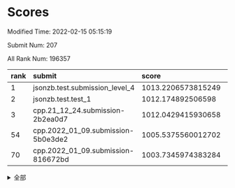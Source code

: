 # Scores

Modified Time: 2022-02-15 05:15:19

Submit Num: 207

All Rank Num: 196357

| rank |               submit               |       score        |       sigma        | pk_num |
| :--- | :--------------------------------- | :----------------- | :----------------- | :----- |
| 1    | jsonzb.test.submission_level_4     | 1013.2206573815249 | 0.8100026538667451 | 3796   |
| 2    | jsonzb.test.test_1                 | 1012.174892506598  | 0.7969235095295119 | 3798   |
| 3    | cpp.21_12_24.submission-2b2ea0d7   | 1012.0429415930658 | 0.7858080651445889 | 3795   |
| 54   | cpp.2022_01_09.submission-5b0e3de2 | 1005.5375560012702 | 0.7222918348957866 | 3798   |
| 70   | cpp.2022_01_09.submission-816672bd | 1003.7345974383284 | 0.707243572584089  | 3792   |


<details>
<summary>全部</summary>

| rank |                 submit                 |       score        |       sigma        | pk_num |
| :--- | :------------------------------------- | :----------------- | :----------------- | :----- |
| 1    | jsonzb.test.submission_level_4         | 1013.2206573815249 | 0.8100026538667451 | 3796   |
| 2    | jsonzb.test.test_1                     | 1012.174892506598  | 0.7969235095295119 | 3798   |
| 3    | cpp.21_12_24.submission-2b2ea0d7       | 1012.0429415930658 | 0.7858080651445889 | 3795   |
| 4    | gobigger.level_3.submission_level_3_4  | 1011.6959241213026 | 0.782962836580892  | 3796   |
| 5    | gobigger.level_3.submission_level_3_20 | 1011.1473996905922 | 0.7649067686880845 | 3797   |
| 6    | gobigger.level_3.submission_level_3_14 | 1010.9722243752013 | 0.7796515089122149 | 3793   |
| 7    | gobigger.level_3.submission_level_3_22 | 1010.9069605601254 | 0.7631590601113235 | 3795   |
| 8    | gobigger.level_3.submission_level_3_48 | 1010.7619249885369 | 0.7592698743301309 | 3793   |
| 9    | gobigger.level_3.submission_level_3_37 | 1010.5602308156439 | 0.758400226548473  | 3796   |
| 10   | gobigger.level_3.submission_level_3_44 | 1010.487561715559  | 0.7697867892813816 | 3792   |
| 11   | gobigger.level_3.submission_level_3_2  | 1010.4682229997633 | 0.7676700599204844 | 3793   |
| 12   | gobigger.level_3.submission_level_3_13 | 1010.4249225845342 | 0.7782220037176939 | 3798   |
| 13   | gobigger.level_3.submission_level_3_40 | 1010.353195492666  | 0.7641569761486681 | 3797   |
| 14   | gobigger.level_3.submission_level_3_47 | 1010.2391962822105 | 0.7422895453510834 | 3798   |
| 15   | gobigger.level_3.submission_level_3_17 | 1010.2272503594052 | 0.7757019261493852 | 3795   |
| 16   | gobigger.level_3.submission_level_3_25 | 1010.2240206263107 | 0.7480025472528146 | 3791   |
| 17   | gobigger.level_3.submission_level_3_42 | 1010.220878261333  | 0.764825582435536  | 3800   |
| 18   | gobigger.level_3.submission_level_3_7  | 1010.1477990864398 | 0.7716095624400674 | 3791   |
| 19   | gobigger.level_3.submission_level_3_11 | 1010.0693051059884 | 0.7481297910494706 | 3796   |
| 20   | gobigger.level_3.submission_level_3_27 | 1010.0368555383545 | 0.7550094056457228 | 3796   |
| 21   | gobigger.level_3.submission_level_3_23 | 1009.968115622548  | 0.7545910917664392 | 3797   |
| 22   | gobigger.level_3.submission_level_3_45 | 1009.9658987294456 | 0.7617817937000019 | 3796   |
| 23   | gobigger.level_3.submission_level_3_30 | 1009.958994613642  | 0.7565442593995505 | 3795   |
| 24   | gobigger.level_3.submission_level_3_49 | 1009.9566635365353 | 0.7431559658800306 | 3791   |
| 25   | gobigger.level_3.submission_level_3_18 | 1009.9563532947769 | 0.7467914593139404 | 3796   |
| 26   | gobigger.level_3.submission_level_3_38 | 1009.9353991143057 | 0.7543778758498794 | 3801   |
| 27   | gobigger.level_3.submission_level_3_46 | 1009.8701239562914 | 0.7529381343019622 | 3793   |
| 28   | gobigger.level_3.submission_level_3_8  | 1009.7960523417719 | 0.7413970972292281 | 3793   |
| 29   | gobigger.level_3.submission_level_3_21 | 1009.7629270536926 | 0.7439803248653291 | 3798   |
| 30   | gobigger.level_3.submission_level_3_35 | 1009.7270677604583 | 0.7535776466993712 | 3794   |
| 31   | gobigger.level_3.submission_level_3_41 | 1009.6806907637247 | 0.764726224959871  | 3796   |
| 32   | gobigger.level_3.submission_level_3_12 | 1009.6516445876313 | 0.7549943667360807 | 3799   |
| 33   | gobigger.level_3.submission_level_3_34 | 1009.6500628656564 | 0.7537948681071307 | 3792   |
| 34   | gobigger.level_3.submission_level_3_19 | 1009.6407104951492 | 0.743257273040075  | 3791   |
| 35   | gobigger.level_3.submission_level_3_28 | 1009.6267233979931 | 0.745120085019978  | 3794   |
| 36   | gobigger.level_3.submission_level_3_24 | 1009.6053821832251 | 0.7487534425352314 | 3790   |
| 37   | gobigger.level_3.submission_level_3_10 | 1009.5611905922706 | 0.7427137125386288 | 3799   |
| 38   | gobigger.level_3.submission_level_3_26 | 1009.5017818412832 | 0.7462497098919163 | 3791   |
| 39   | gobigger.level_3.submission_level_3_16 | 1009.4478641538819 | 0.7664074406767761 | 3795   |
| 40   | gobigger.level_3.submission_level_3_6  | 1009.3834081773693 | 0.7552924052266858 | 3798   |
| 41   | gobigger.level_3.submission_level_3_29 | 1009.3185370704667 | 0.7483291060817343 | 3792   |
| 42   | gobigger.level_3.submission_level_3_9  | 1009.3061237284529 | 0.754689132139352  | 3787   |
| 43   | gobigger.level_3.submission_level_3_3  | 1009.2696035551604 | 0.7351185830738471 | 3791   |
| 44   | gobigger.level_3.submission_level_3_32 | 1009.1445493627374 | 0.7299953216568786 | 3796   |
| 45   | gobigger.level_3.submission_level_3_0  | 1009.1409335106207 | 0.7675886752719261 | 3795   |
| 46   | gobigger.level_3.submission_level_3_36 | 1009.102135156412  | 0.7616006189207226 | 3798   |
| 47   | gobigger.level_3.submission_level_3_33 | 1009.0393689417583 | 0.7387049167647642 | 3791   |
| 48   | gobigger.level_3.submission_level_3_39 | 1009.0174519457868 | 0.735958773980782  | 3795   |
| 49   | gobigger.level_3.submission_level_3_31 | 1008.9850705426054 | 0.7455093230320594 | 3792   |
| 50   | gobigger.level_3.submission_level_3_5  | 1008.8440504550383 | 0.7384532844736252 | 3795   |
| 51   | gobigger.level_3.submission_level_3_15 | 1008.7993084999778 | 0.7323977625661497 | 3798   |
| 52   | gobigger.level_3.submission_level_3_1  | 1008.589677986807  | 0.7288505014762934 | 3794   |
| 53   | gobigger.level_3.submission_level_3_43 | 1008.2298494519637 | 0.7315861725478418 | 3796   |
| 54   | cpp.2022_01_09.submission-5b0e3de2     | 1005.5375560012702 | 0.7222918348957866 | 3798   |
| 55   | gobigger.level_1.submission_level_1_23 | 1005.3775766887032 | 0.7239119194158978 | 3796   |
| 56   | gobigger.level_1.submission_level_1_29 | 1005.0816733094173 | 0.7051667518771065 | 3796   |
| 57   | gobigger.level_1.submission_level_1_21 | 1004.8369559088902 | 0.7209458945540514 | 3798   |
| 58   | gobigger.level_1.submission_level_1_44 | 1004.8046801198119 | 0.7254372942139532 | 3798   |
| 59   | gobigger.level_1.submission_level_1_22 | 1004.2457237476261 | 0.7142865188247444 | 3796   |
| 60   | gobigger.level_1.submission_level_1_41 | 1004.2333357614419 | 0.712120210985803  | 3795   |
| 61   | gobigger.level_1.submission_level_1_35 | 1004.2014323602803 | 0.722624336739999  | 3790   |
| 62   | gobigger.level_1.submission_level_1_19 | 1004.0565843070806 | 0.7260385448913053 | 3794   |
| 63   | gobigger.level_1.submission_level_1_25 | 1004.0313411664222 | 0.7140474806285334 | 3793   |
| 64   | gobigger.level_1.submission_level_1_14 | 1003.9911181374698 | 0.7152905865985663 | 3791   |
| 65   | gobigger.level_1.submission_level_1_13 | 1003.9611944441392 | 0.7113939799403747 | 3794   |
| 66   | gobigger.level_1.submission_level_1_30 | 1003.901896836433  | 0.7141586677374423 | 3794   |
| 67   | gobigger.level_1.submission_level_1_11 | 1003.9003697429041 | 0.715168947870028  | 3794   |
| 68   | gobigger.level_1.submission_level_1_28 | 1003.8561648989689 | 0.7166247133805681 | 3796   |
| 69   | gobigger.level_1.submission_level_1_12 | 1003.7724534539648 | 0.7197985757490541 | 3796   |
| 70   | cpp.2022_01_09.submission-816672bd     | 1003.7345974383284 | 0.707243572584089  | 3792   |
| 71   | gobigger.level_1.submission_level_1_49 | 1003.6865342472597 | 0.7265483203651274 | 3796   |
| 72   | gobigger.level_1.submission_level_1_10 | 1003.5122207851681 | 0.7070766063567827 | 3794   |
| 73   | gobigger.level_1.submission_level_1_45 | 1003.4029475766332 | 0.7249215911817801 | 3794   |
| 74   | gobigger.level_1.submission_level_1_36 | 1003.3761454135931 | 0.7155603589145861 | 3793   |
| 75   | gobigger.level_1.submission_level_1_33 | 1003.2823491299996 | 0.7207736668135895 | 3794   |
| 76   | gobigger.level_1.submission_level_1_26 | 1003.206162994536  | 0.7133764251053827 | 3795   |
| 77   | gobigger.level_1.submission_level_1_46 | 1003.1687559105051 | 0.7119252865341633 | 3794   |
| 78   | gobigger.level_1.submission_level_1_40 | 1003.1447271819513 | 0.720299343988304  | 3794   |
| 79   | gobigger.level_1.submission_level_1_6  | 1003.1059682063956 | 0.7144418564674042 | 3787   |
| 80   | gobigger.level_1.submission_level_1_39 | 1003.0684195700879 | 0.7286572271025904 | 3792   |
| 81   | gobigger.level_1.submission_level_1_31 | 1003.0140453498881 | 0.711250202130514  | 3796   |
| 82   | gobigger.level_1.submission_level_1_43 | 1002.9904807704537 | 0.7087436556892449 | 3793   |
| 83   | gobigger.level_1.submission_level_1_9  | 1002.9332309558998 | 0.7066457671753487 | 3790   |
| 84   | gobigger.level_1.submission_level_1_3  | 1002.910196438367  | 0.715071831011783  | 3790   |
| 85   | gobigger.level_1.submission_level_1_20 | 1002.9099916271722 | 0.7222167389491034 | 3797   |
| 86   | gobigger.level_1.submission_level_1_1  | 1002.8660761585338 | 0.7217067279925324 | 3789   |
| 87   | gobigger.level_1.submission_level_1_0  | 1002.8173146707992 | 0.7071137403999146 | 3796   |
| 88   | gobigger.level_1.submission_level_1_5  | 1002.8064884611305 | 0.7103692539941869 | 3795   |
| 89   | gobigger.level_1.submission_level_1_8  | 1002.7422397381763 | 0.7057516658352202 | 3792   |
| 90   | gobigger.level_1.submission_level_1_42 | 1002.720505825223  | 0.7208953767810266 | 3796   |
| 91   | gobigger.level_1.submission_level_1_37 | 1002.6642445215424 | 0.7213631882701244 | 3791   |
| 92   | gobigger.level_1.submission_level_1_32 | 1002.5540167563491 | 0.7249542000607115 | 3801   |
| 93   | gobigger.level_1.submission_level_1_24 | 1002.5480968290711 | 0.7089278363573702 | 3791   |
| 94   | gobigger.level_1.submission_level_1_48 | 1002.5447882986355 | 0.6994081596627657 | 3800   |
| 95   | gobigger.level_1.submission_level_1_27 | 1002.5180456289571 | 0.7070295181355005 | 3791   |
| 96   | gobigger.level_1.submission_level_1_15 | 1002.4404397650418 | 0.6987118391465473 | 3797   |
| 97   | gobigger.level_1.submission_level_1_18 | 1002.4292551217001 | 0.7185904987565888 | 3797   |
| 98   | gobigger.level_1.submission_level_1_38 | 1002.4052350617006 | 0.7041334001048387 | 3797   |
| 99   | gobigger.level_1.submission_level_1_16 | 1002.4022754001916 | 0.7157603468453676 | 3796   |
| 100  | gobigger.level_1.submission_level_1_34 | 1002.280185615417  | 0.7139935987412552 | 3794   |
| 101  | gobigger.level_1.submission_level_1_47 | 1002.2062684881668 | 0.7070113637691039 | 3795   |
| 102  | gobigger.level_1.submission_level_1_7  | 1001.9044816714824 | 0.7113763794563162 | 3789   |
| 103  | gobigger.level_1.submission_level_1_17 | 1001.8885059518973 | 0.7057009052351181 | 3798   |
| 104  | gobigger.level_1.submission_level_1_2  | 1001.7805322280982 | 0.7109662690238211 | 3795   |
| 105  | gobigger.level_1.submission_level_1_4  | 1001.3376163742766 | 0.7111567203789448 | 3792   |
| 106  | gobigger.random.submission_random_12   | 997.3390004214147  | 0.7111918618552621 | 3798   |
| 107  | gobigger.random.submission_random_29   | 997.1976387902021  | 0.6994204672785048 | 3793   |
| 108  | gobigger.random.submission_random_42   | 997.0206163100929  | 0.7118726705601991 | 3795   |
| 109  | gobigger.random.submission_random_35   | 996.8433035934775  | 0.7155135016039534 | 3790   |
| 110  | gobigger.random.submission_random_47   | 996.8310725244314  | 0.7104462589615702 | 3798   |
| 111  | gobigger.random.submission_random_7    | 996.7372002786583  | 0.7056866531114762 | 3793   |
| 112  | gobigger.random.submission_random_15   | 996.7169403038547  | 0.7055100071874546 | 3793   |
| 113  | gobigger.random.submission_random_28   | 996.7140512766734  | 0.7139970696698159 | 3794   |
| 114  | gobigger.random.submission_random_17   | 996.7109107644097  | 0.7127262501327356 | 3794   |
| 115  | gobigger.random.submission_random_8    | 996.6537042298984  | 0.7156074310759832 | 3795   |
| 116  | gobigger.random.submission_random_45   | 996.5790419832933  | 0.711141950382548  | 3797   |
| 117  | gobigger.random.submission_random_0    | 996.4887974200226  | 0.7202237056517546 | 3795   |
| 118  | gobigger.random.submission_random_13   | 996.4742359952909  | 0.704389620239592  | 3796   |
| 119  | gobigger.random.submission_random_44   | 996.4550837691994  | 0.7109493017637083 | 3791   |
| 120  | gobigger.random.submission_random_26   | 996.4210104177872  | 0.7018916241441117 | 3793   |
| 121  | gobigger.random.submission_random_21   | 996.3392063058957  | 0.7087295446715838 | 3793   |
| 122  | gobigger.random.submission_random_32   | 996.3246348446348  | 0.7002690669843523 | 3790   |
| 123  | gobigger.random.submission_random_38   | 996.2697137013106  | 0.7140353309240124 | 3791   |
| 124  | gobigger.random.submission_random_24   | 996.2617598258616  | 0.7138412141661561 | 3796   |
| 125  | gobigger.random.submission_random_33   | 996.2282260052418  | 0.7076973744330252 | 3794   |
| 126  | gobigger.random.submission_random_18   | 996.1705661360347  | 0.7026600092153467 | 3797   |
| 127  | gobigger.random.submission_random_11   | 996.0966337412235  | 0.714631643717905  | 3790   |
| 128  | gobigger.random.submission_random_49   | 996.0853655748082  | 0.6940041560940128 | 3798   |
| 129  | gobigger.random.submission_random_48   | 996.0589492843411  | 0.6973570272121746 | 3792   |
| 130  | gobigger.random.submission_random_39   | 996.0063966328878  | 0.7003722513313027 | 3794   |
| 131  | gobigger.random.submission_random_2    | 995.886006120031   | 0.7309938185829818 | 3794   |
| 132  | gobigger.random.submission_random_1    | 995.873743126955   | 0.7068385143659669 | 3794   |
| 133  | gobigger.random.submission_random_14   | 995.8365772043766  | 0.7073898698656419 | 3794   |
| 134  | gobigger.random.submission_random_10   | 995.8194741424218  | 0.7028560607077253 | 3794   |
| 135  | gobigger.random.submission_random_6    | 995.7969931581526  | 0.7112260100174481 | 3794   |
| 136  | gobigger.random.submission_random_34   | 995.7963837013795  | 0.7056045887936764 | 3798   |
| 137  | gobigger.random.submission_random_5    | 995.7458712411799  | 0.708268937268309  | 3796   |
| 138  | gobigger.random.submission_random_27   | 995.7210399971499  | 0.7224095244526472 | 3793   |
| 139  | gobigger.random.submission_random_19   | 995.7116530826758  | 0.7172966431139294 | 3795   |
| 140  | gobigger.random.submission_random_37   | 995.6407055471797  | 0.706855120714267  | 3792   |
| 141  | gobigger.random.submission_random_25   | 995.6340536296555  | 0.7081336811460878 | 3793   |
| 142  | gobigger.random.submission_random_31   | 995.5223957269707  | 0.7092307508679879 | 3792   |
| 143  | gobigger.random.submission_random_16   | 995.4729446117234  | 0.7105389898986975 | 3797   |
| 144  | gobigger.random.submission_random_40   | 995.4668142506983  | 0.7210261621546533 | 3802   |
| 145  | gobigger.random.submission_random_9    | 995.4144702079199  | 0.7286825677715865 | 3794   |
| 146  | gobigger.random.submission_random_36   | 995.3938616489224  | 0.7061418861818696 | 3798   |
| 147  | gobigger.random.submission_random_41   | 995.3587568120585  | 0.7084320397987075 | 3794   |
| 148  | gobigger.random.submission_random_4    | 995.3212000686791  | 0.7176427602986344 | 3790   |
| 149  | gobigger.random.submission_random_23   | 995.3149989373118  | 0.7124459930198311 | 3797   |
| 150  | gobigger.random.submission_random_22   | 995.2713718018659  | 0.7223933027506098 | 3788   |
| 151  | gobigger.random.submission_random_3    | 995.2690300559574  | 0.7170038241525026 | 3796   |
| 152  | gobigger.random.submission_random_46   | 995.2296461915913  | 0.7117861468985878 | 3795   |
| 153  | gobigger.random.submission_random_43   | 995.2261077311659  | 0.7064466180591992 | 3791   |
| 154  | gobigger.random.submission_random_20   | 995.0156442264731  | 0.7085501895790095 | 3795   |
| 155  | gobigger.random.submission_random_30   | 994.8980518813164  | 0.7153579902217972 | 3795   |
| 156  | gobigger.level_2.submission_level_2_6  | 994.5657737197189  | 0.7125944947879115 | 3792   |
| 157  | gobigger.level_2.submission_level_2_14 | 994.1173603784758  | 0.7300823026056894 | 3793   |
| 158  | gobigger.level_2.submission_level_2_37 | 993.961258795526   | 0.7319873875334609 | 3792   |
| 159  | gobigger.level_2.submission_level_2_46 | 993.8336929434496  | 0.7246193639620495 | 3795   |
| 160  | gobigger.level_2.submission_level_2_34 | 993.5317360508874  | 0.7263726149935228 | 3795   |
| 161  | gobigger.level_2.submission_level_2_5  | 993.4719876805774  | 0.741650135759038  | 3798   |
| 162  | gobigger.level_2.submission_level_2_48 | 993.4256283527103  | 0.7442192925488766 | 3787   |
| 163  | gobigger.level_2.submission_level_2_36 | 993.413554875387   | 0.7478238615703532 | 3795   |
| 164  | gobigger.level_2.submission_level_2_42 | 993.3189941303075  | 0.746042326705073  | 3793   |
| 165  | gobigger.level_2.submission_level_2_1  | 993.3017713473481  | 0.7427729611461624 | 3789   |
| 166  | gobigger.level_2.submission_level_2_19 | 993.2426620451757  | 0.7354463254732436 | 3793   |
| 167  | gobigger.level_2.submission_level_2_2  | 993.105710973944   | 0.7267652017233811 | 3795   |
| 168  | gobigger.level_2.submission_level_2_4  | 993.0446984046266  | 0.7476669772630261 | 3792   |
| 169  | gobigger.level_2.submission_level_2_8  | 993.0288751101266  | 0.7362235041331505 | 3788   |
| 170  | gobigger.level_2.submission_level_2_7  | 992.9073253944575  | 0.7231971078606116 | 3797   |
| 171  | gobigger.level_2.submission_level_2_20 | 992.781823862593   | 0.7508457860365727 | 3795   |
| 172  | gobigger.level_2.submission_level_2_24 | 992.5860120301021  | 0.750254908634595  | 3791   |
| 173  | gobigger.level_2.submission_level_2_28 | 992.5293247713116  | 0.755273200658079  | 3794   |
| 174  | gobigger.level_2.submission_level_2_35 | 992.4852100739215  | 0.7451392873119498 | 3793   |
| 175  | gobigger.level_2.submission_level_2_29 | 992.4344957426342  | 0.7542135198252539 | 3798   |
| 176  | gobigger.level_2.submission_level_2_38 | 992.4254684562455  | 0.7397526384538317 | 3795   |
| 177  | gobigger.level_2.submission_level_2_15 | 992.3784752015545  | 0.7487730359944625 | 3795   |
| 178  | gobigger.level_2.submission_level_2_26 | 992.3668480430861  | 0.7411795594937824 | 3796   |
| 179  | gobigger.level_2.submission_level_2_33 | 992.3221247340018  | 0.7421533554829447 | 3796   |
| 180  | gobigger.level_2.submission_level_2_9  | 992.3045879807293  | 0.7344501661972811 | 3790   |
| 181  | gobigger.level_2.submission_level_2_27 | 992.1049294732971  | 0.7504823929871625 | 3794   |
| 182  | gobigger.level_2.submission_level_2_39 | 992.0991158220833  | 0.7484662599679606 | 3793   |
| 183  | gobigger.level_2.submission_level_2_47 | 991.994295626963   | 0.7298373710294255 | 3796   |
| 184  | gobigger.level_2.submission_level_2_11 | 991.969600840651   | 0.7335818661967723 | 3791   |
| 185  | gobigger.level_2.submission_level_2_43 | 991.9316306352365  | 0.73049874721391   | 3796   |
| 186  | gobigger.level_2.submission_level_2_23 | 991.9285823925753  | 0.7285661367123626 | 3798   |
| 187  | gobigger.level_2.submission_level_2_13 | 991.773520015477   | 0.7624403746059493 | 3797   |
| 188  | gobigger.level_2.submission_level_2_22 | 991.7354199316525  | 0.7535932821050114 | 3796   |
| 189  | gobigger.level_2.submission_level_2_45 | 991.6987518075423  | 0.745952574151307  | 3796   |
| 190  | gobigger.level_2.submission_level_2_31 | 991.6969551927345  | 0.7357760451552384 | 3795   |
| 191  | gobigger.level_2.submission_level_2_0  | 991.6668006973895  | 0.7448344322444516 | 3796   |
| 192  | gobigger.level_2.submission_level_2_10 | 991.656185867687   | 0.7367771870383053 | 3794   |
| 193  | gobigger.level_2.submission_level_2_16 | 991.6442931719386  | 0.765847943463342  | 3800   |
| 194  | gobigger.level_2.submission_level_2_30 | 991.6321083177228  | 0.7534171844295657 | 3794   |
| 195  | gobigger.level_2.submission_level_2_21 | 991.5006647661858  | 0.7562478569367219 | 3787   |
| 196  | gobigger.level_2.submission_level_2_3  | 991.3792108613424  | 0.7582658305256278 | 3787   |
| 197  | gobigger.level_2.submission_level_2_25 | 991.3182941121257  | 0.7669504708002006 | 3793   |
| 198  | gobigger.level_2.submission_level_2_18 | 991.3126807391365  | 0.7454148272204629 | 3800   |
| 199  | gobigger.level_2.submission_level_2_44 | 991.1664737718892  | 0.7654728606159842 | 3795   |
| 200  | gobigger.level_2.submission_level_2_40 | 991.1034438769783  | 0.7639261233334157 | 3793   |
| 201  | gobigger.level_2.submission_level_2_49 | 990.9444460454522  | 0.758508171730861  | 3794   |
| 202  | gobigger.level_2.submission_level_2_32 | 990.9004886801615  | 0.7682500790878519 | 3798   |
| 203  | gobigger.level_2.submission_level_2_17 | 990.8236027515304  | 0.7527973035128201 | 3797   |
| 204  | gobigger.level_2.submission_level_2_12 | 990.5184180321219  | 0.7779781067898484 | 3797   |
| 205  | gobigger.level_2.submission_level_2_41 | 989.5157136290193  | 0.7808222040272965 | 3795   |
| 206  | gobigger.none.submission_none_0        | 977.02727078325    | 1.4344099725724608 | 3794   |
| 207  | gobigger.none.submission_none_1        | 976.0388562343506  | 1.4070000684352988 | 3790   |

</details>